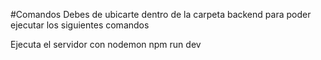 #Comandos
Debes de ubicarte dentro de la carpeta backend para poder ejecutar los siguientes comandos

Ejecuta el servidor con nodemon
npm run dev